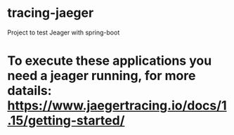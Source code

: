 # tracing-jaeger
Project to test Jeager with spring-boot

# To execute these applications you need a jeager running, for more datails: https://www.jaegertracing.io/docs/1.15/getting-started/
